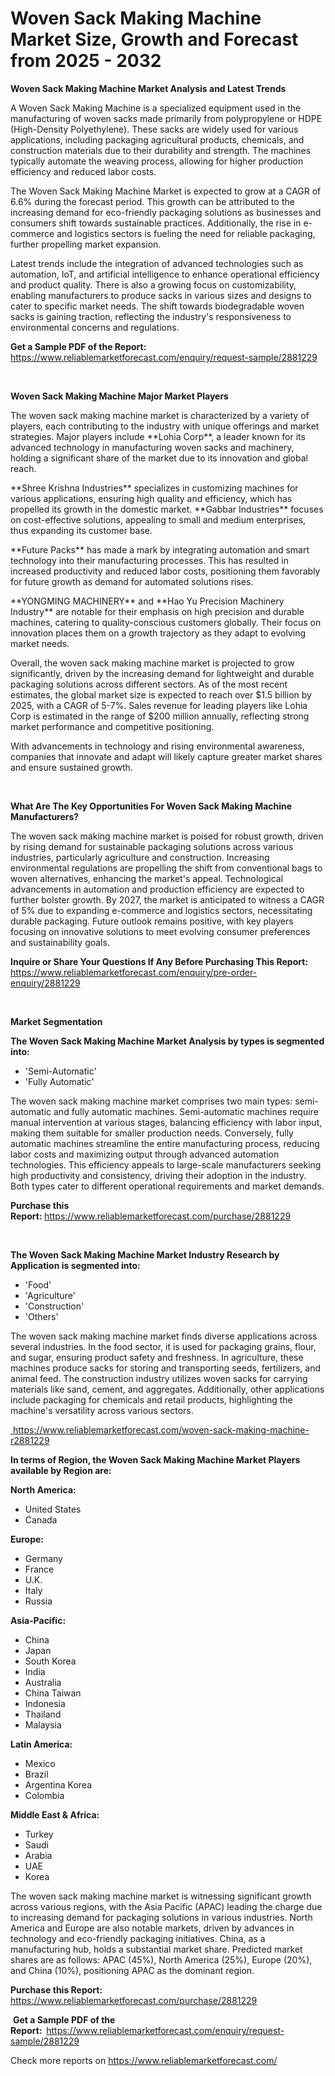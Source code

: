 <p><h1>Woven Sack Making Machine Market Size, Growth and Forecast from 2025 - 2032</h1></p><p><strong>Woven Sack Making Machine Market Analysis and Latest Trends</strong></p>
<p><p>A Woven Sack Making Machine is a specialized equipment used in the manufacturing of woven sacks made primarily from polypropylene or HDPE (High-Density Polyethylene). These sacks are widely used for various applications, including packaging agricultural products, chemicals, and construction materials due to their durability and strength. The machines typically automate the weaving process, allowing for higher production efficiency and reduced labor costs.</p><p>The Woven Sack Making Machine Market is expected to grow at a CAGR of 6.6% during the forecast period. This growth can be attributed to the increasing demand for eco-friendly packaging solutions as businesses and consumers shift towards sustainable practices. Additionally, the rise in e-commerce and logistics sectors is fueling the need for reliable packaging, further propelling market expansion. </p><p>Latest trends include the integration of advanced technologies such as automation, IoT, and artificial intelligence to enhance operational efficiency and product quality. There is also a growing focus on customizability, enabling manufacturers to produce sacks in various sizes and designs to cater to specific market needs. The shift towards biodegradable woven sacks is gaining traction, reflecting the industry's responsiveness to environmental concerns and regulations.</p></p>
<p><strong>Get a Sample PDF of the Report:&nbsp;</strong> <a href="https://www.reliablemarketforecast.com/enquiry/request-sample/2881229?utm_campaign=2780&utm_medium=2&utm_source=Github&utm_content=ia&utm_term=12032025&utm_id=woven-sack-making-machine">https://www.reliablemarketforecast.com/enquiry/request-sample/2881229</a></p>
<p>&nbsp;</p>
<p><strong>Woven Sack Making Machine Major Market Players</strong></p>
<p><p>The woven sack making machine market is characterized by a variety of players, each contributing to the industry with unique offerings and market strategies. Major players include **Lohia Corp**, a leader known for its advanced technology in manufacturing woven sacks and machinery, holding a significant share of the market due to its innovation and global reach. </p><p>**Shree Krishna Industries** specializes in customizing machines for various applications, ensuring high quality and efficiency, which has propelled its growth in the domestic market. **Gabbar Industries** focuses on cost-effective solutions, appealing to small and medium enterprises, thus expanding its customer base.</p><p>**Future Packs** has made a mark by integrating automation and smart technology into their manufacturing processes. This has resulted in increased productivity and reduced labor costs, positioning them favorably for future growth as demand for automated solutions rises.</p><p>**YONGMING MACHINERY** and **Hao Yu Precision Machinery Industry** are notable for their emphasis on high precision and durable machines, catering to quality-conscious customers globally. Their focus on innovation places them on a growth trajectory as they adapt to evolving market needs.</p><p>Overall, the woven sack making machine market is projected to grow significantly, driven by the increasing demand for lightweight and durable packaging solutions across different sectors. As of the most recent estimates, the global market size is expected to reach over $1.5 billion by 2025, with a CAGR of 5-7%. Sales revenue for leading players like Lohia Corp is estimated in the range of $200 million annually, reflecting strong market performance and competitive positioning. </p><p>With advancements in technology and rising environmental awareness, companies that innovate and adapt will likely capture greater market shares and ensure sustained growth.</p></p>
<p>&nbsp;</p>
<p><strong>What Are The Key Opportunities For Woven Sack Making Machine Manufacturers?</strong></p>
<p><p>The woven sack making machine market is poised for robust growth, driven by rising demand for sustainable packaging solutions across various industries, particularly agriculture and construction. Increasing environmental regulations are propelling the shift from conventional bags to woven alternatives, enhancing the market's appeal. Technological advancements in automation and production efficiency are expected to further bolster growth. By 2027, the market is anticipated to witness a CAGR of 5% due to expanding e-commerce and logistics sectors, necessitating durable packaging. Future outlook remains positive, with key players focusing on innovative solutions to meet evolving consumer preferences and sustainability goals.</p></p>
<p><strong>Inquire or Share Your Questions If Any Before Purchasing This Report:</strong> <a href="https://www.reliablemarketforecast.com/enquiry/pre-order-enquiry/2881229?utm_campaign=2780&utm_medium=2&utm_source=Github&utm_content=ia&utm_term=12032025&utm_id=woven-sack-making-machine">https://www.reliablemarketforecast.com/enquiry/pre-order-enquiry/2881229</a></p>
<p>&nbsp;</p>
<p><strong>Market Segmentation</strong></p>
<p><strong>The Woven Sack Making Machine Market Analysis by types is segmented into:</strong></p>
<p><ul><li>'Semi-Automatic'</li><li>'Fully Automatic'</li></ul></p>
<p><p>The woven sack making machine market comprises two main types: semi-automatic and fully automatic machines. Semi-automatic machines require manual intervention at various stages, balancing efficiency with labor input, making them suitable for smaller production needs. Conversely, fully automatic machines streamline the entire manufacturing process, reducing labor costs and maximizing output through advanced automation technologies. This efficiency appeals to large-scale manufacturers seeking high productivity and consistency, driving their adoption in the industry. Both types cater to different operational requirements and market demands.</p></p>
<p><strong>Purchase this Report:&nbsp;</strong><a href="https://www.reliablemarketforecast.com/purchase/2881229?utm_campaign=2780&utm_medium=2&utm_source=Github&utm_content=ia&utm_term=12032025&utm_id=woven-sack-making-machine">https://www.reliablemarketforecast.com/purchase/2881229</a></p>
<p>&nbsp;</p>
<p><strong>The Woven Sack Making Machine Market Industry Research by Application is segmented into:</strong></p>
<p><ul><li>'Food'</li><li>'Agriculture'</li><li>'Construction'</li><li>'Others'</li></ul></p>
<p><p>The woven sack making machine market finds diverse applications across several industries. In the food sector, it is used for packaging grains, flour, and sugar, ensuring product safety and freshness. In agriculture, these machines produce sacks for storing and transporting seeds, fertilizers, and animal feed. The construction industry utilizes woven sacks for carrying materials like sand, cement, and aggregates. Additionally, other applications include packaging for chemicals and retail products, highlighting the machine's versatility across various sectors.</p></p>
<p><a href="https://www.reliablemarketforecast.com/woven-sack-making-machine-r2881229?utm_campaign=2780&utm_medium=2&utm_source=Github&utm_content=ia&utm_term=12032025&utm_id=woven-sack-making-machine">&nbsp;https://www.reliablemarketforecast.com/woven-sack-making-machine-r2881229</a></p>
<p><strong>In terms of Region, the Woven Sack Making Machine Market Players available by Region are:</strong></p>
<p>
    <p> <strong> North America: </strong>
        <ul>
            <li>United States</li>
            <li>Canada</li>
        </ul>
        </p> 
    <p> <strong> Europe: </strong>
        <ul>
            <li>Germany</li>
            <li>France</li>
            <li>U.K.</li>
            <li>Italy</li>
            <li>Russia</li>
        </ul>
        </p> 
    <p> <strong> Asia-Pacific: </strong>
        <ul>
            <li>China</li>
            <li>Japan</li>
            <li>South Korea</li>
            <li>India</li>
            <li>Australia</li>
            <li>China Taiwan</li>
            <li>Indonesia</li>
            <li>Thailand</li>
            <li>Malaysia</li>
        </ul>
        </p> 
    <p> <strong> Latin America: </strong>
        <ul>
            <li>Mexico</li>
            <li>Brazil</li>
            <li>Argentina Korea</li>
            <li>Colombia</li>
        </ul>
        </p> 
    <p> <strong> Middle East & Africa: </strong>
        <ul>
            <li>Turkey</li>
            <li>Saudi</li>
            <li>Arabia</li>
            <li>UAE</li>
            <li>Korea</li>
        </ul>
    </p>
    </p>
<p><p>The woven sack making machine market is witnessing significant growth across various regions, with the Asia Pacific (APAC) leading the charge due to increasing demand for packaging solutions in various industries. North America and Europe are also notable markets, driven by advances in technology and eco-friendly packaging initiatives. China, as a manufacturing hub, holds a substantial market share. Predicted market shares are as follows: APAC (45%), North America (25%), Europe (20%), and China (10%), positioning APAC as the dominant region.</p></p>
<p><strong>Purchase this Report: </strong><a href="https://www.reliablemarketforecast.com/purchase/2881229?utm_campaign=2780&utm_medium=2&utm_source=Github&utm_content=ia&utm_term=12032025&utm_id=woven-sack-making-machine">https://www.reliablemarketforecast.com/purchase/2881229</a></p>
<p>&nbsp;<strong>Get a Sample PDF of the Report:&nbsp;&nbsp;</strong><a href="https://www.reliablemarketforecast.com/enquiry/request-sample/2881229?utm_campaign=2780&utm_medium=2&utm_source=Github&utm_content=ia&utm_term=12032025&utm_id=woven-sack-making-machine">https://www.reliablemarketforecast.com/enquiry/request-sample/2881229</a></p>
<p><strong></strong></p>
<p>Check more reports on <a href="https://www.reliablemarketforecast.com/?utm_campaign=2780&utm_medium=2&utm_source=Github&utm_content=ia&utm_term=12032025&utm_id=woven-sack-making-machine">https://www.reliablemarketforecast.com/</a></p>